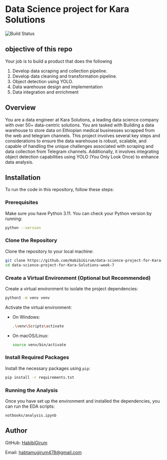 # Data Science project for Kara Solutions

![Build Status](https://github.com/HabibiGirum/data-science-project-for-Kara-Solutions-week-7/actions/workflows/unittests.yml/badge.svg)

## objective of this repo 
Your job is to build a product that does the following 
1. Develop data scraping and collection pipeline.
2. Develop data cleaning and transformation pipeline.
3. Object detection using YOLO.
4. Data warehouse design and implementation
5. Data integration and enrichment


## Overview

You are a data engineer at Kara Solutions, a leading data science company with over 50+ data-centric solutions. You are tasked with Building a data warehouse to store data on Ethiopian medical businesses scrapped from the web and telegram channels. This project involves several key steps and considerations to ensure the data warehouse is robust, scalable, and capable of handling the unique challenges associated with scraping and data collection from Telegram channels. Additionally, it involves integrating object detection capabilities using YOLO (You Only Look Once) to enhance data analysis. 

## Installation

To run the code in this repository, follow these steps:

### Prerequisites

Make sure you have Python 3.11. You can check your Python version by running:

```bash
python --version
```

### Clone the Repository

Clone the repository to your local machine:

```bash
git clone https://github.com/HabibiGirum/data-science-project-for-Kara-Solutions-week-7.git
cd data-science-project-for-Kara-Solutions-week-7
```

### Create a Virtual Environment (Optional but Recommended)

Create a virtual environment to isolate the project dependencies:

```bash
python3 -m venv venv
```

Activate the virtual environment:

- On Windows:
  ```bash
  .\venv\Scripts\activate
  ```
- On macOS/Linux:
  ```bash
  source venv/bin/activate
  ```

### Install Required Packages

Install the necessary packages using `pip`:

```bash
pip install -r requirements.txt
```

### Running the Analysis

Once you have set up the environment and installed the dependencies, you can run the EDA scripts:

```notbooks/analysis.ipynb```

## Author  
GitHub: [HabibiGirum](https://github.com/HabibiGirum)

Email:  habtamugirum478@gmail.com